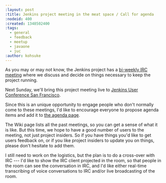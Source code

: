 ```yaml
---
:layout: post
:title: Jenkins project meeting in the meat space / Call for agenda
:nodeid: 400
:created: 1348502400
:tags:
  - general
  - feedback
  - meetup
  - javaone
  - juc
:author: kohsuke
---
```


As you may or may not know, the Jenkins project has a [bi-weekly IRC meeting](https://wiki.jenkins-ci.org/display/JENKINS/Governance+Meeting+Agenda) where we discuss and decide on things necessary to keep the project running.

Next Sunday, we'll bring this project meeting live to [Jenkins User Conference San Francisco](http://www.cloudbees.com/jenkins-user-conference-2012-san-francisco.cb).

Since this is an unique opportunity to engage people who don't normally come to these meetings, I'd like to encourage everyone to propose agenda items and add it to [the agenda page](https://wiki.jenkins-ci.org/display/JENKINS/Governance+Meeting+Agenda#GovernanceMeetingAgenda-JenkinsUserConferenceMeeting@SanFrancisco).

The Wiki page lists all the past meetings, so you can get a sense of what it is like. But this time, we hope to have a good number of users to the meeting, not just project insiders. So if you have things you'd like to get users feedback on, or if you like project insiders to update you on things, please don't hesitate to add them.

I still need to work on the logistics, but the plan is to do a cross-over with IRC --- I'd like to show the IRC client projected in the room, so that people in the room can see the conversation in IRC, and I'd like either real-time transcribing of voice conversations to IRC and/or live broadcasting of the room.
